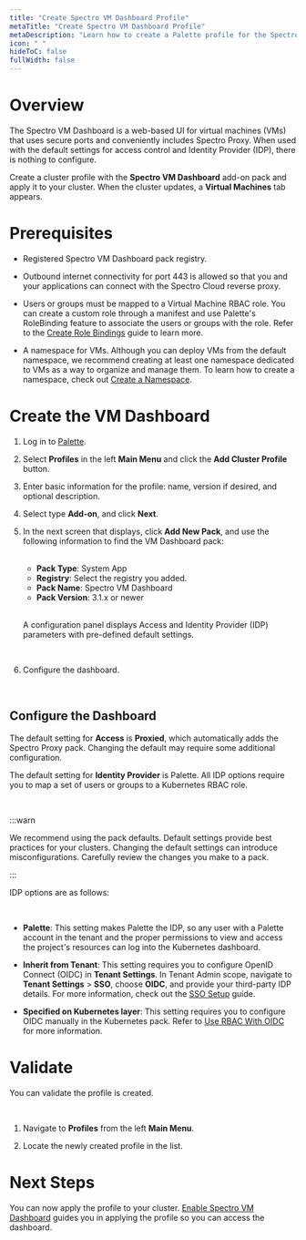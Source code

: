 ```yaml
---
title: "Create Spectro VM Dashboard Profile"
metaTitle: "Create Spectro VM Dashboard Profile"
metaDescription: "Learn how to create a Palette profile for the Spectro VM Dashboard."
icon: " "
hideToC: false
fullWidth: false
---
```







# Overview

The Spectro VM Dashboard is a web-based UI for virtual machines (VMs) that uses secure ports and conveniently includes Spectro Proxy. When used with the default settings for access control and Identity Provider (IDP), there is nothing to configure.

Create a cluster profile with the **Spectro VM Dashboard** add-on pack and apply it to your cluster. When the cluster updates, a **Virtual Machines** tab appears.


# Prerequisites

- Registered Spectro VM Dashboard pack registry.


- Outbound internet connectivity for port 443 is allowed so that you and your applications can connect with the Spectro Cloud reverse proxy.


- Users or groups must be mapped to a Virtual Machine RBAC role. You can create a custom role through a manifest and use Palette's RoleBinding feature to associate the users or groups with the role. Refer to the [Create Role Bindings](/clusters/cluster-management/cluster-rbac#createrolebindings) guide to learn more.


- A namespace for VMs. Although you can deploy VMs from the default namespace, we recommend creating at least one namespace dedicated to VMs as a way to organize and manage them. To learn how to create a namespace, check out [Create a Namespace](/clusters/cluster-management/namespace-management#createanamespace). 

# Create the VM Dashboard

1. Log in to [Palette](https://console.spectrocloud.com).


2. Select **Profiles** in the left **Main Menu** and click the **Add Cluster Profile** button.


3. Enter basic information for the profile: name, version if desired, and optional description.


4. Select type **Add-on**, and click **Next**.


5. In the next screen that displays, click **Add New Pack**, and use the following information to find the VM Dashboard pack:

    <br />
    
    - **Pack Type**: System App
    - **Registry**: Select the registry you added.
    - **Pack Name**: Spectro VM Dashboard
    - **Pack Version**: 3.1.x or newer

    <br /> 

    A configuration panel displays Access and Identity Provider (IDP) parameters with pre-defined default settings.

    <br /> 

10. Configure the dashboard.

<br />

## Configure the Dashboard

The default setting for **Access** is **Proxied**, which automatically adds the Spectro Proxy pack. Changing the default may require some additional configuration.

The default setting for **Identity Provider** is Palette. All IDP options require you to map a set of users or groups to a Kubernetes RBAC role.

<br />

:::warn

We recommend using the pack defaults. Default settings provide best practices for your clusters. Changing the default settings can introduce misconfigurations. Carefully review the changes you make to a pack. 

:::

IDP options are as follows:

<br />

- **Palette**: This setting makes Palette the IDP, so any user with a Palette account in the tenant and the proper permissions to view and access the project's resources can log into the Kubernetes dashboard.


- **Inherit from Tenant**: This setting requires you to configure OpenID Connect (OIDC) in **Tenant Settings**. In Tenant Admin scope, navigate to **Tenant Settings** > **SSO**, choose **OIDC**, and provide your third-party IDP details. For more information, check out the [SSO Setup](/user-management/saml-sso) guide.


- **Specified on Kubernetes layer**: This setting requires you to configure OIDC manually in the Kubernetes pack. Refer to [Use RBAC With OIDC](/clusters/cluster-management/cluster-rbac/#userbacwithoidc) for more information.

# Validate

You can validate the profile is created. 

<br />

1. Navigate to **Profiles** from the left **Main Menu**. 


2. Locate the newly created profile in the list.

# Next Steps

You can now apply the profile to your cluster. [Enable Spectro VM Dashboard](/vm-management/vm-packs-profiles/enable-vm-dashboard) guides you in applying the profile so you can access the dashboard.
